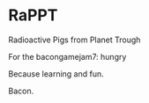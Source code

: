 RaPPT
=====

Radioactive Pigs from Planet Trough

For the bacongamejam7: hungry

Because learning and fun.

Bacon.
